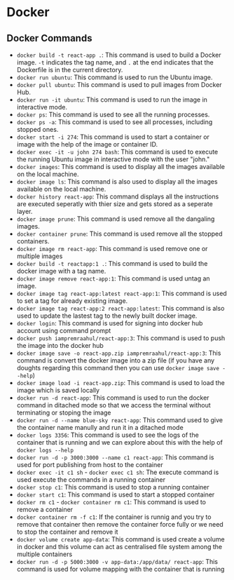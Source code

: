 # Docker

## Docker Commands

* `docker build -t react-app .`: This command is used to build a Docker image. `-t` indicates the tag name, and `.` at the end indicates that the Dockerfile is in the current directory.
* `docker run ubuntu`: This command is used to run the Ubuntu image.
* `docker pull ubuntu`: This command is used to pull images from Docker Hub.
* `docker run -it ubuntu`: This command is used to run the image in interactive mode.
* `docker ps`: This command is used to see all the running processes.
* `docker ps -a`: This command is used to see all processes, including stopped ones.
* `docker start -i 274`: This command is used to start a container or image with the help of the image or container ID.
* `docker exec -it -u john 274 bash`: This command is used to execute the running Ubuntu image in interactive mode with the user "john."
* `docker images`: This command is used to display all the images available on the local machine.
* `docker image ls`: This command is also used to display all the images available on the local machine.
* `docker history react-app`: This command displays all the instructions are executed seperatly with thier size and gets stored as a seperate layer.
* `docker image prune`: This command is used remove all the dangaling images.
* `docker container prune`: This command is used remove all the stopped containers.
* `docker image rm react-app`: This command is used remove one or multiple images
* `docker build -t reactapp:1 .`: This command is used to build the docker image with a tag name.
* `docker image remove react-app:1`: This command is used untag an image.
* `docker image tag react-app:latest react-app:1`: This command is used to set a tag for already existing image.
* `docker image tag react-app:2 react-app:latest`: This command is also used to update the lastest tag to the newly built docker image.
* `docker login`: This command is used for signing into docker hub account using command prompt
* `docker push iampremraahul/react-app:3`: This command is used to push the image into the docker hub 
* `docker image save -o react-app.zip iampremraahul/react-app:3`: This command is convert the docker image into a zip file (if you have any doughts regarding this command then you can use `docker image save --help`)
* `docker image load -i react-app.zip`: This command is used to load the image which is saved locally
* `docker run -d react-app`: This command is used to run the docker command in ditached mode so that we access the terminal without terminating or stoping the image
* `docker run -d --name blue-sky react-app`: This command used to give the container name manully and run it in a ditached mode 
* `docker logs 3356`: This command is used to see the logs of the container that is running and we can explore about this with the help of `docker logs --help`
* `docker run -d -p 3000:3000 --name c1 react-app`: This command is used for port publishing from host to the container
* `docker exec -it c1 sh` - `docker exec c1 sh`: The execute command is used execute the commands in a running container
* `docker stop c1`: This command is used to stop a running container
* `docker start c1`: This command is used to start a stopped container
* `docker rm c1` - `docker container rm c1`: This command is used to remove a container
* `docker container rm -f c1`: If the container is runnig and you try to remove that container then remove the container force fully or we need to stop the container and remove it
* `docker volume create app-data`: This command is used create a volume in docker and this volume can act as centralised file system among the multiple containers
* `docker run -d -p 5000:3000 -v app-data:/app/data/ react-app`: This command is used for volume mapping with the container that is running